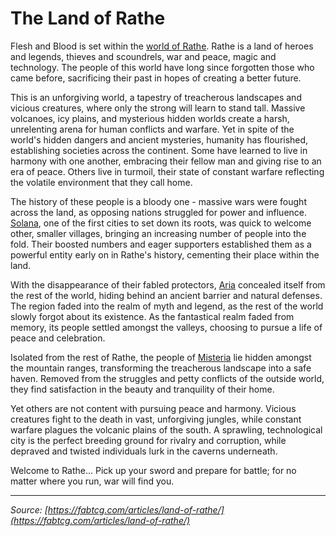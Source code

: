 # The Land of Rathe

Flesh and Blood is set within the [world of Rathe](../regions/rathe/rathe.md). Rathe is a land of heroes and legends, thieves and scoundrels, war and peace, magic and technology. The people of this world have long since forgotten those who came before, sacrificing their past in hopes of creating a better future.

This is an unforgiving world, a tapestry of treacherous landscapes and vicious creatures, where only the strong will learn to stand tall. Massive volcanoes, icy plains, and mysterious hidden worlds create a harsh, unrelenting arena for human conflicts and warfare. Yet in spite of the world's hidden dangers and ancient mysteries, humanity has flourished, establishing societies across the continent. Some have learned to live in harmony with one another, embracing their fellow man and giving rise to an era of peace. Others live in turmoil, their state of constant warfare reflecting the volatile environment that they call home.

The history of these people is a bloody one - massive wars were fought across the land, as opposing nations struggled for power and influence. [Solana](../regions/rathe/solana/solana.md), one of the first cities to set down its roots, was quick to welcome other, smaller villages, bringing an increasing number of people into the fold. Their boosted numbers and eager supporters established them as a powerful entity early on in Rathe's history, cementing their place within the land.

With the disappearance of their fabled protectors, [Aria](../regions/rathe/aria/aria.md) concealed itself from the rest of the world, hiding behind an ancient barrier and natural defenses. The region faded into the realm of myth and legend, as the rest of the world slowly forgot about its existence. As the fantastical realm faded from memory, its people settled amongst the valleys, choosing to pursue a life of peace and celebration.

Isolated from the rest of Rathe, the people of [Misteria](../regions/rathe/misteria/misteria.md) lie hidden amongst the mountain ranges, transforming the treacherous landscape into a safe haven. Removed from the struggles and petty conflicts of the outside world, they find satisfaction in the beauty and tranquility of their home.

Yet others are not content with pursuing peace and harmony. Vicious creatures fight to the death in vast, unforgiving jungles, while constant warfare plagues the volcanic plains of the south. A sprawling, technological city is the perfect breeding ground for rivalry and corruption, while depraved and twisted individuals lurk in the caverns underneath.

Welcome to Rathe... Pick up your sword and prepare for battle; for no matter where you run, war will find you.

---

_Source: [https://fabtcg.com/articles/land-of-rathe/](https://fabtcg.com/articles/land-of-rathe/)_
